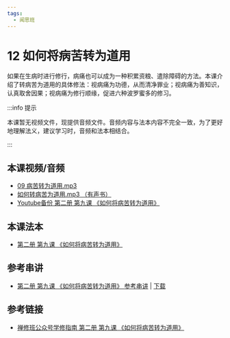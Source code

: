 ```yaml
---
tags:
  - 闻思班
---
```


# 12 如何将病苦转为道用

如果在生病时进行修行，病痛也可以成为一种积累资粮、遣除障碍的方法。本课介绍了转病苦为道用的具体修法：视病痛为功德，从而清净罪业；视病痛为善知识，认真取舍因果；视病痛为修行顺缘，促进六种波罗蜜多的修习。

:::info 提示

本课暂无视频文件，现提供音频文件。音频内容与法本内容不完全一致，为了更好地理解法义，建议学习时，音频和法本相结合。

:::

## 本课视频/音频

* [09 病苦转为道用.mp3](http://huidengchanxiu.net/jmy/%e6%85%a7%e7%81%af%e7%a6%85%e4%bf%ae%e8%af%be/%e6%85%a7%e7%81%af%e7%a6%85%e4%bf%ae%e8%af%be%e7%ac%ac%e4%ba%8c%e5%86%8c/09%20%e7%97%85%e8%8b%a6%e8%bd%ac%e4%b8%ba%e9%81%93%e7%94%a8.mp3)
* [如何转病苦为道用.mp3 （有声书）](http://huidengchanxiu.net/jmy/%e6%85%a7%e7%81%af%e7%a6%85%e4%bf%ae%e8%af%be/%e6%85%a7%e7%81%af%e7%a6%85%e4%bf%ae%e8%af%be%e7%ac%ac%e4%ba%8c%e5%86%8c/08%20%e5%a6%82%e4%bd%95%e8%bd%ac%e7%97%85%e8%8b%a6%e4%b8%ba%e9%81%93%e7%94%a8.mp3)
* [Youtube备份 第二册 第九课 《如何将病苦转为道用》](https://www.youtube.com/watch?v=ovW_aTuhj34&list=PL7aUyQTIJqAjD33MPzguoKwShqtttVmg9&index=13)

## 本课法本

* [第二册 第九课 《如何将病苦转为道用》](/books/b2/2-08)

## 参考串讲

* [第二册 第九课 《如何将病苦转为道用》 参考串讲](http://view.officeapps.live.com/op/view.aspx?src=https://huidengchanxiu.net/hdv/f/up/%E5%A6%82%E4%BD%95%E5%B0%86%E7%97%85%E8%8B%A6%E8%BD%AC%E4%B8%BA.ppt) | [下载](https://huidengchanxiu.net/hdv/f/up/%E5%A6%82%E4%BD%95%E5%B0%86%E7%97%85%E8%8B%A6%E8%BD%AC%E4%B8%BA.ppt)

## 参考链接

* [禅修班公众号学修指南 第二册 第九课 《如何将病苦转为道用》](https://mp.weixin.qq.com/s?__biz=MzI2NTQ1NDcxNg==&mid=2247483795&idx=1&sn=a2fd7ee62572014ebef4a9e199a1bcd3&scene=19#wechat_redirect)
